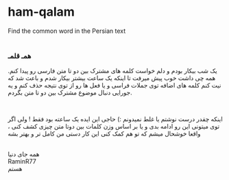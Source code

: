 # ham-qalam
Find the common word in the Persian text 
<br/>
<br/>
<h3>همـ قلمـ</h3>
<p>
یک شب بیکار بودم و دلم خواست کلمه های مشترک بین دو تا متن فارسی رو پیدا کنم. همه چی داشت خوب پیش میرفت تا اینکه یک ساعت بیشتر بیکار شدم و باعث شد که نیت کنم کلمه های اضافه توی جملات فراسی و یا فعل ها رو از توی نتیجه حذف کنم و یه جورایی دنبال موضوع مشترک بین دو تا متن بگردم.
</p>
<br/>
<p>
اینکه چقدر درست نوشتم یا غلط نمیدونم :) حاجی این ایده یک ساعته بود فقط ! ولی اگر توی میتونی این رو ادامه بدی و یا بر اساس وزن کلمات بین دوتا متن چیزی کشف کنی ، واقعا خوشحال میشم که تو هم کمک کنی این کار دستی من کامل تر و بهتر بشه
</p><br/>
همه جای دنیا<br/>
RaminR77<br/>
هستم<br/>